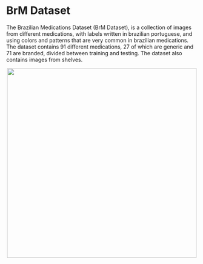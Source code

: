 # BrM Dataset

The Brazilian Medications Dataset (BrM Dataset), is a collection of images from different medications, with labels written in brazilian portuguese, and using colors and patterns that are very common in brazilian medications. The dataset contains 91 different medications, 27 of which are generic and 71 are branded, divided between training and testing. The dataset also contains images from shelves.

<center>
<img src="https://user-images.githubusercontent.com/25598040/131847306-9e87d4f4-d766-48c4-9473-bbecab6f367f.png" width="500" />
<center/>
